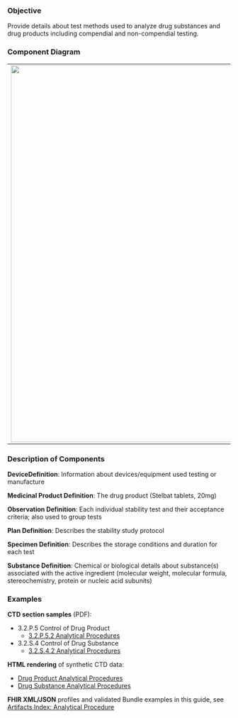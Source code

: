 ### Objective
Provide details about test methods used to analyze drug substances and drug products including compendial and non-compendial testing.

### Component Diagram
<table>
<tr><td><img src="analytical procedures.png" width="850"/></td></tr>
</table>
 
### Description of Components
**DeviceDefinition**: Information about devices/equipment used testing or manufacture

**Medicinal Product Definition**: The drug product (Stelbat tablets, 20mg)

**Observation Definition**: Each individual stability test and their acceptance criteria; also used to group tests

**Plan Definition**: Describes the stability study protocol

**Specimen Definition**: Describes the storage conditions and duration for each test

**Substance Definition**: Chemical or biological details about substance(s) associated with the active ingredient (molecular weight, molecular formula, stereochemistry, protein or nucleic acid subunits) 

### Examples
**CTD section samples** (PDF):
- 3.2.P.5 Control of Drug Product
    - <a href="https://github.com/HL7/uv-dx-pq/raw/master/input/examples-pdf/3.2.P.5.2_Analytical_Procedures-G1113-Assay-ID-Deg-Sample-Prep.pdf ">3.2.P.5.2 Analytical Procedures</a>
- 3.2.S.4 Control of Drug Substance
    - <a href="https://github.com/HL7/uv-dx-pq/raw/master/input/examples-pdf/3.2.S.4.2_Analytical_Procedures-G1112-PSD-Method.pdf ">3.2.S.4.2 Analytical Procedures</a>

**HTML rendering** of synthetic CTD data:
- <a href="anal_proc_rend_p.html">Drug Product Analytical Procedures</a>
- <a href="anal_proc_rend_s.html">Drug Substance Analytical Procedures</a>

**FHIR XML/JSON** profiles and validated Bundle examples in this guide, see [Artifacts Index: Analytical Procedure](artifacts.html#analytical-procedures)
